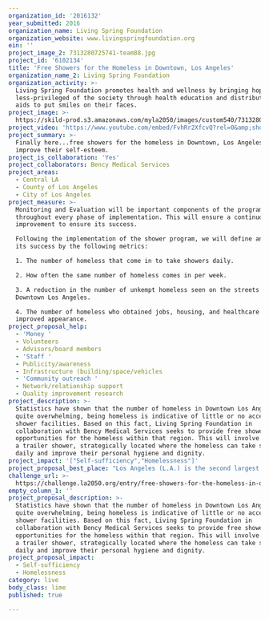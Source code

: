 ```yaml
---
organization_id: '2016132'
year_submitted: 2016
organization_name: Living Spring Foundation
organization_website: www.livingspringfoundation.org
ein: ''
project_image_2: 7313280725741-team88.jpg
project_id: '6102134'
title: 'Free Showers for the Homeless in Downtown, Los Angeles'
organization_name_2: Living Spring Foundation
organization_activity: >-
  Living Spring Foundation promotes health and wellness by bringing hope to the
  less-privileged of the society through health education and distribution of
  aids to put smiles on their faces.
project_image: >-
  https://skild-prod.s3.amazonaws.com/myla2050/images/custom540/7313280725741-team88.jpg
project_video: 'https://www.youtube.com/embed/FvhRr2XfcvQ?rel=0&amp;showinfo=0'
project_summary: >-
  Finally here...free showers for the homeless in Downtown, Los Angeles to
  improve their self-esteem.
project_is_collaboration: 'Yes'
project_collaborators: Bency Medical Services
project_areas:
  - Central LA
  - County of Los Angeles
  - City of Los Angeles
project_measure: >-
  Monitoring and Evaluation will be important components of the program
  throughout every phase of implementation. This will ensure a continuous
  improvement to ensure its success. 

  Following the implementation of the shower program, we will define and measure
  its success by the following metrics:

  1. The number of homeless that come in to take showers daily.

  2. How often the same number of homeless comes in per week.

  3. A reduction in the number of unkempt homeless seen on the streets of
  Downtown Los Angeles. 

  4. The number of homeless who obtained jobs, housing, and healthcare through
  improved appearance.
project_proposal_help:
  - 'Money '
  - Volunteers
  - Advisors/board members
  - 'Staff '
  - Publicity/awareness
  - Infrastructure (building/space/vehicles
  - 'Community outreach '
  - Network/relationship support
  - Quality improvement research
project_description: >-
  Statistics have shown that the number of homeless in Downtown Los Angeles is
  quite overwhelming, being homeless is indicative of little or no access to
  shower facilities. Based on this fact, Living Spring Foundation in
  collaboration with Bency Medical Services seeks to provide free shower
  opportunities for the homeless within that region. This will involve providing
  a trailer shower, strategically located where the homeless can take showers
  daily and improve their personal hygiene and dignity.
project_impact: '["Self-sufficiency","Homelessness"]'
project_proposal_best_place: "Los Angeles (L.A.) is the second largest city in the United States, it a great tourist destination, however, it is known for its high population of homeless. This is due to various factors, which has left people on the streets, homeless, without access to adequate services, showers inclusive. Recent studies have shown a marked increase in the number of homeless in L.A., with over 10,000 in the Downtown area of Los Angeles, and over 6,000 veterans. These homeless are seen on the streets, night and day, most times looking unkempt. In spite of their possession of clean clothing, without a proper shower, the effect is all but negated. \n\nWhile the city of Los Angeles strives to be the best place to live, through the humanitarian services of the city and other organizations, providing food, shelter, healthcare, and more, to this group, there is a gap in the attention to their personal hygiene. In view of this, Living Spring Foundation, which is aimed at bringing hope to the less-privileged seeks to embark upon this program, which is providing free showers starting in Downtown L.A. This activity will buttress the other humanitarian services and further contribute towards making L.A. the best place to live. \n\nIf Living Spring Foundation is granted this award for the implementation of the shower program, we will offer warm and cool baths, encouraging the homeless to come at least twice a week to daily. Thus, making L.A. a better place to play, a better place to connect, and a better place to live. \nSome of the benefits to the homeless include:\n-\tImproved hygiene. \n-\tImproved self-esteem and dignity.\n-       The homeless will be happy with themselves.\n-\tBetter positioning for access to job, healthcare, housing, and food.\n-\tImproved relationship with city officials, police inclusive.\nThe benefits of this project cannot be over-emphasized; as it not only affects the homeless, but also the city of L.A., thus making L.A. the best place to live, play and connect."
challenge_url: >-
  https://challenge.la2050.org/entry/free-showers-for-the-homeless-in-downtown-los-angeles
empty_column_1: ''
project_proposal_description: >-
  Statistics have shown that the number of homeless in Downtown Los Angeles is
  quite overwhelming, being homeless is indicative of little or no access to
  shower facilities. Based on this fact, Living Spring Foundation in
  collaboration with Bency Medical Services seeks to provide free shower
  opportunities for the homeless within that region. This will involve providing
  a trailer shower, strategically located where the homeless can take showers
  daily and improve their personal hygiene and dignity.
project_proposal_impact:
  - Self-sufficiency
  - Homelessness
category: live
body_class: lime
published: true

---
```

